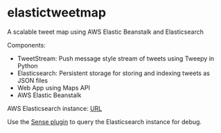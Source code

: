 # elastictweetmap
A scalable tweet map using AWS Elastic Beanstalk and Elasticsearch

Components: 
- TweetStream: Push message style stream of tweets using Tweepy in Python
- Elasticsearch: Persistent storage for storing and indexing tweets as JSON files
- Web App using Maps API
- AWS Elastic Beanstalk

AWS Elasticsearch instance: [URL]('https://search-es-twitter-yarekxa5djp3rkj7kp735gvacy.us-west-2.es.amazonaws.com/')

Use the [Sense plugin](https://chrome.google.com/webstore/detail/sense-beta/lhjgkmllcaadmopgmanpapmpjgmfcfig?hl=en) to query the Elasticsearch instance for debug.
